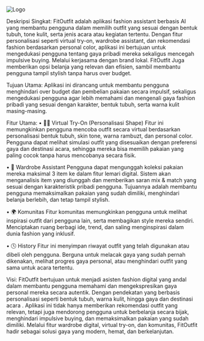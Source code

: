 ![Logo](assets/logo.png)


Deskripsi Singkat:
FitOutfit adalah aplikasi fashion assistant berbasis AI yang membantu pengguna dalam memilih outfit yang sesuai dengan bentuk tubuh, tone kulit, serta jenis acara atau kegiatan tertentu. Dengan fitur personalisasi seperti virtual try-on, wardrobe assistant, dan rekomendasi fashion berdasarkan personal color, aplikasi ini bertujuan untuk mengedukasi pengguna tentang gaya pribadi mereka sekaligus mencegah impulsive buying. Melalui kerjasama dengan brand lokal. FitOutfit Juga memberikan opsi belanja yang relevan dan efisien, sambil membantu pengguna tampil stylish tanpa harus over budget.

Tujuan Utama:
Aplikasi ini dirancang untuk membantu pengguna menghindari over budget dan pembelian pakaian secara impulsif, sekaligus mengedukasi pengguna agar lebih memahami dan mengenali gaya fashion pribadi yang sesuai dengan karakter, bentuk tubuh, serta warna kulit masing-masing.

Fitur Utama: 
• 🧍‍♀️ Virtual Try-On (Personalisasi Shape)
Fitur ini memungkinkan pengguna mencoba outfit secara virtual berdasarkan personalisasi bentuk tubuh, skin tone, warna rambuzt, dan personal color. Pengguna dapat melihat simulasi outfit yang disesuaikan dengan preferensi gaya dan destinasi acara, sehingga mereka bisa memilih pakaian yang paling cocok tanpa harus mencobanya secara fisik.

• 🧥 Wardrobe Assistant 
Pengguna dapat mengunggah koleksi pakaian mereka maksimal 3 item ke dalam fitur lemari digital. Sistem akan menganalisis item yang diunggah dan memberikan saran mix & match yang sesuai dengan karakteristik pribadi pengguna. Tujuannya adalah membantu pengguna memaksimalkan pakaian yang sudah dimiliki, menghindari belanja berlebih, dan tetap tampil stylish.

• 🌍 Komunitas
Fitur komunitas memungkinkan pengguna untuk melihat inspirasi outfit dari pengguna lain, serta membagikan style mereka sendiri. Menciptakan ruang berbagi ide, trend, dan saling menginspirasi dalam dunia fashion yang inklusif.

• 🕓 History
Fitur ini menyimpan riwayat outfit yang telah digunakan atau dibeli oleh pengguna. Berguna untuk melacak gaya yang sudah pernah dikenakan, melihat progres gaya personal, atau menghindari outfit yang sama untuk acara tertentu.


Visi:
FitOutfit bertujuan untuk menjadi asisten fashion digital yang andal dalam membantu pengguna memahami dan mengekspresikan gaya personal mereka secara autentik. Dengan pendekatan yang berbasis personalisasi seperti bentuk tubuh, warna kulit, hingga gaya dan destinasi acara . Aplikasi ini tidak hanya memberikan rekomendasi outfit yang relevan, tetapi juga mendorong pengguna untuk berbelanja secara bijak, menghindari impulsive buying, dan memaksimalkan pakaian yang sudah dimiliki. Melalui fitur wardrobe digital, virtual try-on, dan komunitas, FitOutfit hadir sebagai solusi gaya yang modern, hemat, dan berkelanjutan.
